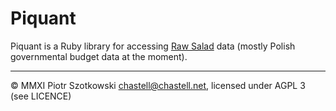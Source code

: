 Piquant
=======

Piquant is a Ruby library for accessing [Raw Salad](https://github.com/CCLab/Raw-Salad) data (mostly Polish governmental budget data at the moment).

---

© MMXI Piotr Szotkowski <chastell@chastell.net>, licensed under AGPL 3 (see LICENCE)
